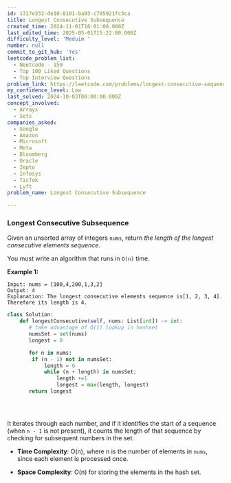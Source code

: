 ```yaml
---
id: 1317e332-de10-8101-ba93-c795921fc3ca
title: Longest Consecutive Subsequence
created_time: 2024-11-01T16:01:00.000Z
last_edited_time: 2025-05-01T15:22:00.000Z
difficulty_level: 'Meduim '
number: null
commit_to_git_hub: 'Yes'
leetcode_problem_list:
  - Neetcode - 150
  - Top 100 Liked Questions
  - Top Interview Questions
problem_link: https://leetcode.com/problems/longest-consecutive-sequence/description/
my_confidence_level: Low
last_solved: 2024-10-03T00:00:00.000Z
concept_involved:
  - Arrays
  - Sets
companies_asked:
  - Google
  - Amazon
  - Microsoft
  - Meta
  - Bloomberg
  - Oracle
  - Zepto
  - Infosys
  - TicTok
  - Lyft
problem_name: Longest Consecutive Subsequence

---
```


### Longest Consecutive Subsequence

Given an unsorted array of integers `nums`, return *the length of the longest consecutive elements sequence.*

You must write an algorithm that runs in `O(n)` time.

**Example 1:**

```plain text
Input: nums = [100,4,200,1,3,2]
Output: 4
Explanation: The longest consecutive elements sequence is[1, 2, 3, 4]. Therefore its length is 4.

```

```python
class Solution:
    def longestConsecutive(self, nums: List[int]) -> int:
       # take advantage of O(1) lookup in hashset
       numsSet = set(nums)
       longest = 0 

       for n in nums: 
        if (n - 1) not in numsSet:
            length = 0 
            while (n + length) in numsSet: 
                length +=1 
                longest = max(length, longest)
       return longest

        
        
```

It iterates through each number, and if it identifies the start of a sequence (when `n - 1` is not present), it counts the length of that sequence by checking for subsequent numbers in the set.

*   **Time Complexity**: O(n), where n is the number of elements in `nums`, since each element is processed once.

*   **Space Complexity**: O(n) for storing the elements in the hash set.
